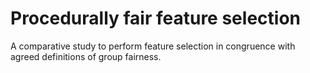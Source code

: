 # Procedurally fair feature selection
A comparative study to perform feature selection in congruence with agreed definitions of group fairness.
